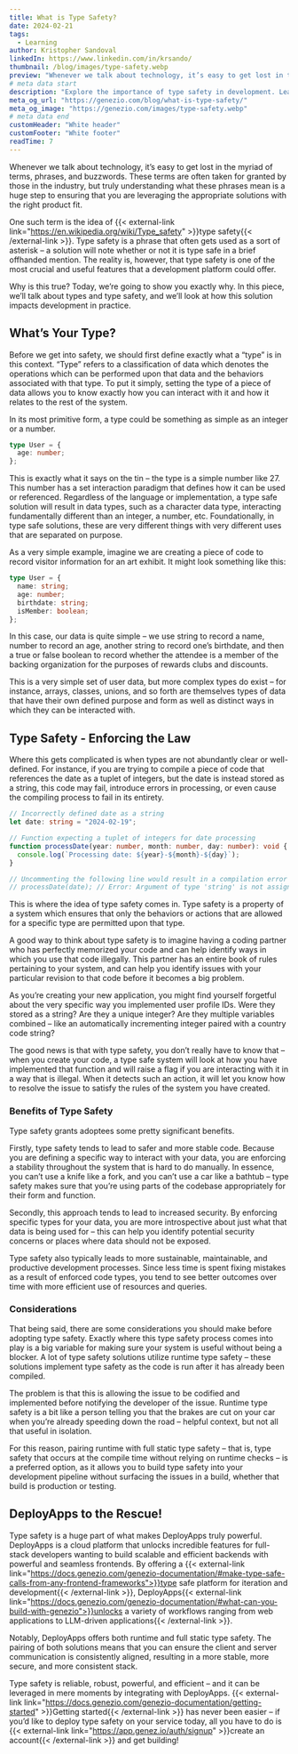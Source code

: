 ```yaml
---
title: What is Type Safety?
date: 2024-02-21
tags:
  - Learning
author: Kristopher Sandoval
linkedIn: https://www.linkedin.com/in/krsando/
thumbnail: /blog/images/type-safety.webp
preview: "Whenever we talk about technology, it’s easy to get lost in the myriad of terms, phrases, and buzzwords. These terms are often taken for granted by those in the industry, but truly understanding what these phrases mean is a huge step to ensuring that you are leveraging the appropriate solutions with the right product fit."
# meta data start
description: "Explore the importance of type safety in development. Learn how DeployApps ensures stable, secure, and efficient code with type-safe solutions."
meta_og_url: "https://genezio.com/blog/what-is-type-safety/"
meta_og_image: "https://genezio.com/images/type-safety.webp"
# meta data end
customHeader: "White header"
customFooter: "White footer"
readTime: 7
---
```


Whenever we talk about technology, it’s easy to get lost in the myriad of terms, phrases, and buzzwords. These terms are often taken for granted by those in the industry, but truly understanding what these phrases mean is a huge step to ensuring that you are leveraging the appropriate solutions with the right product fit.

One such term is the idea of {{< external-link link="https://en.wikipedia.org/wiki/Type_safety" >}}type safety{{< /external-link >}}. Type safety is a phrase that often gets used as a sort of asterisk – a solution will note whether or not it is type safe in a brief offhanded mention. The reality is, however, that type safety is one of the most crucial and useful features that a development platform could offer.

Why is this true? Today, we’re going to show you exactly why. In this piece, we’ll talk about types and type safety, and we’ll look at how this solution impacts development in practice.

## What’s Your Type?

Before we get into safety, we should first define exactly what a “type” is in this context. “Type” refers to a classification of data which denotes the operations which can be performed upon that data and the behaviors associated with that type. To put it simply, setting the type of a piece of data allows you to know exactly how you can interact with it and how it relates to the rest of the system.

In its most primitive form, a type could be something as simple as an integer or a number.

```ts
type User = {
  age: number;
};
```

This is exactly what it says on the tin – the type is a simple number like 27. This number has a set interaction paradigm that defines how it can be used or referenced. Regardless of the language or implementation, a type safe solution will result in data types, such as a character data type, interacting fundamentally different than an integer, a number, etc. Foundationally, in type safe solutions, these are very different things with very different uses that are separated on purpose.

As a very simple example, imagine we are creating a piece of code to record visitor information for an art exhibit. It might look something like this:

```ts
type User = {
  name: string;
  age: number;
  birthdate: string;
  isMember: boolean;
};
```

In this case, our data is quite simple – we use string to record a name, number to record an age, another string to record one’s birthdate, and then a true or false boolean to record whether the attendee is a member of the backing organization for the purposes of rewards clubs and discounts.

This is a very simple set of user data, but more complex types do exist – for instance, arrays, classes, unions, and so forth are themselves types of data that have their own defined purpose and form as well as distinct ways in which they can be interacted with.

## Type Safety - Enforcing the Law

Where this gets complicated is when types are not abundantly clear or well-defined. For instance, if you are trying to compile a piece of code that references the date as a tuplet of integers, but the date is instead stored as a string, this code may fail, introduce errors in processing, or even cause the compiling process to fail in its entirety.

```ts
// Incorrectly defined date as a string
let date: string = "2024-02-19";

// Function expecting a tuplet of integers for date processing
function processDate(year: number, month: number, day: number): void {
  console.log(`Processing date: ${year}-${month}-${day}`);
}

// Uncommenting the following line would result in a compilation error
// processDate(date); // Error: Argument of type 'string' is not assignable to parameter of type 'number'
```

This is where the idea of type safety comes in. Type safety is a property of a system which ensures that only the behaviors or actions that are allowed for a specific type are permitted upon that type.

A good way to think about type safety is to imagine having a coding partner who has perfectly memorized your code and can help identify ways in which you use that code illegally. This partner has an entire book of rules pertaining to your system, and can help you identify issues with your particular revision to that code before it becomes a big problem.

As you’re creating your new application, you might find yourself forgetful about the very specific way you implemented user profile IDs. Were they stored as a string? Are they a unique integer? Are they multiple variables combined – like an automatically incrementing integer paired with a country code string?

The good news is that with type safety, you don’t really have to know that – when you create your code, a type safe system will look at how you have implemented that function and will raise a flag if you are interacting with it in a way that is illegal. When it detects such an action, it will let you know how to resolve the issue to satisfy the rules of the system you have created.

### Benefits of Type Safety

Type safety grants adoptees some pretty significant benefits.

Firstly, type safety tends to lead to safer and more stable code. Because you are defining a specific way to interact with your data, you are enforcing a stability throughout the system that is hard to do manually. In essence, you can’t use a knife like a fork, and you can’t use a car like a bathtub – type safety makes sure that you’re using parts of the codebase appropriately for their form and function.

Secondly, this approach tends to lead to increased security. By enforcing specific types for your data, you are more introspective about just what that data is being used for – this can help you identify potential security concerns or places where data should not be exposed.

Type safety also typically leads to more sustainable, maintainable, and productive development processes. Since less time is spent fixing mistakes as a result of enforced code types, you tend to see better outcomes over time with more efficient use of resources and queries.

### Considerations

That being said, there are some considerations you should make before adopting type safety. Exactly where this type safety process comes into play is a big variable for making sure your system is useful without being a blocker. A lot of type safety solutions utilize runtime type safety – these solutions implement type safety as the code is run after it has already been compiled.

The problem is that this is allowing the issue to be codified and implemented before notifying the developer of the issue. Runtime type safety is a bit like a person telling you that the brakes are cut on your car when you’re already speeding down the road – helpful context, but not all that useful in isolation.

For this reason, pairing runtime with full static type safety – that is, type safety that occurs at the compile time without relying on runtime checks – is a preferred option, as it allows you to build type safety into your development pipeline without surfacing the issues in a build, whether that build is production or testing.

## DeployApps to the Rescue!

Type safety is a huge part of what makes DeployApps truly powerful. DeployApps is a cloud platform that unlocks incredible features for full-stack developers wanting to build scalable and efficient backends with powerful and seamless frontends. By offering a {{< external-link link="https://docs.genezio.com/genezio-documentation/#make-type-safe-calls-from-any-frontend-frameworks">}}type safe platform for iteration and development{{< /external-link >}}, DeployApps{{< external-link link="https://docs.genezio.com/genezio-documentation/#what-can-you-build-with-genezio">}}unlocks a variety of workflows ranging from web applications to LLM-driven applications{{< /external-link >}}.

Notably, DeployApps offers both runtime and full static type safety. The pairing of both solutions means that you can ensure the client and server communication is consistently aligned, resulting in a more stable, more secure, and more consistent stack.

Type safety is reliable, robust, powerful, and efficient – and it can be leveraged in mere moments by integrating with DeployApps. {{< external-link link="https://docs.genezio.com/genezio-documentation/getting-started" >}}Getting started{{< /external-link >}} has never been easier – if you’d like to deploy type safety on your service today, all you have to do is {{< external-link link="https://app.genez.io/auth/signup" >}}create an account{{< /external-link >}} and get building!
